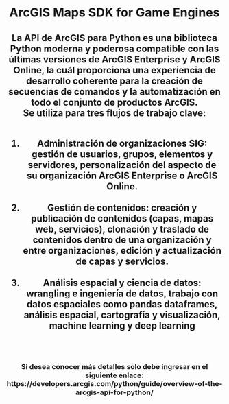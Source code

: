 <div id="header" align="center">
  <h1>ArcGIS Maps SDK for Game Engines</h1>
  <h2>La API de ArcGIS para Python es una biblioteca Python moderna y poderosa compatible con las últimas versiones de ArcGIS Enterprise y ArcGIS Online, la cuál proporciona una experiencia de desarrollo coherente para la creación de secuencias de comandos y la automatización en todo el conjunto de productos ArcGIS.<br> Se utiliza para tres flujos de trabajo clave:<br><br>
<ol>
<li value="1">Administración de organizaciones SIG: gestión de usuarios, grupos, elementos y servidores, personalización del aspecto de su organización ArcGIS Enterprise o ArcGIS Online.</li><br>
<li>Gestión de contenidos: creación y publicación de contenidos (capas, mapas web, servicios), clonación y traslado de contenidos dentro de una organización y entre organizaciones, edición y actualización de capas y servicios.</li><br>
<li>Análisis espacial y ciencia de datos: wrangling e ingeniería de datos, trabajo con datos espaciales como pandas dataframes, análisis espacial, cartografía y visualización, machine learning y deep learning</li><br><br></h2>
</ol>
    <h3>Si desea conocer más detalles solo debe ingresar en el siguiente enlace: https://developers.arcgis.com/python/guide/overview-of-the-arcgis-api-for-python/</h3>
</div>

